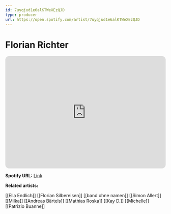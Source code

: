 ```yaml
---
id: 7uyqjud1e6alKTWeXEzQJD
type: producer
url: https://open.spotify.com/artist/7uyqjud1e6alKTWeXEzQJD
---
```

# Florian Richter

<iframe style="border-radius:12px" src="https://open.spotify.com/embed/artist/7uyqjud1e6alKTWeXEzQJD" width="100%" height="352" frameBorder="0" allowfullscreen="" allow="autoplay; clipboard-write; encrypted-media; fullscreen; picture-in-picture" loading="lazy"></iframe>

**Spotify URL:** [Link](https://open.spotify.com/artist/7uyqjud1e6alKTWeXEzQJD)

**Related artists:**

[[Ella Endlich]]
[[Florian Silbereisen]]
[[band ohne namen]]
[[Simon Allert]]
[[Milka]]
[[Andreas Bärtels]]
[[Mathias Roska]]
[[Kay D.]]
[[Michelle]]
[[Patrizio Buanne]]
